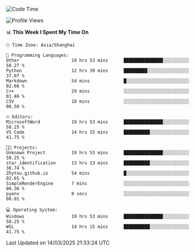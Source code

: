 <!--START_SECTION:waka-->
![Code Time](http://img.shields.io/badge/Code%20Time-2%2C401%20hrs%2031%20mins-blue)

![Profile Views](http://img.shields.io/badge/Profile%20Views-1-blue)

📊 **This Week I Spent My Time On** 

```text
🕑︎ Time Zone: Asia/Shanghai

💬 Programming Languages: 
Other                    19 hrs 53 mins      ███████████████░░░░░░░░░░   58.27 % 
Python                   12 hrs 39 mins      █████████░░░░░░░░░░░░░░░░   37.07 % 
Markdown                 54 mins             █░░░░░░░░░░░░░░░░░░░░░░░░   02.66 % 
C++                      29 mins             ░░░░░░░░░░░░░░░░░░░░░░░░░   01.46 % 
CSV                      10 mins             ░░░░░░░░░░░░░░░░░░░░░░░░░   00.50 % 

🔥 Editors: 
MicrosoftWord            19 hrs 53 mins      ███████████████░░░░░░░░░░   58.25 % 
VS Code                  14 hrs 15 mins      ██████████░░░░░░░░░░░░░░░   41.75 % 

🐱‍💻 Projects: 
Unknown Project          19 hrs 53 mins      ███████████████░░░░░░░░░░   58.25 % 
star_identification      13 hrs 13 mins      ██████████░░░░░░░░░░░░░░░   38.74 % 
Zhytou.github.io         54 mins             █░░░░░░░░░░░░░░░░░░░░░░░░   02.65 % 
SimpleRenderEngine       7 mins              ░░░░░░░░░░░░░░░░░░░░░░░░░   00.36 % 
pyenv                    0 secs              ░░░░░░░░░░░░░░░░░░░░░░░░░   00.01 % 

💻 Operating System: 
Windows                  19 hrs 53 mins      ███████████████░░░░░░░░░░   58.25 % 
WSL                      14 hrs 15 mins      ██████████░░░░░░░░░░░░░░░   41.75 % 
```


 Last Updated on 14/03/2025 21:33:24 UTC
<!--END_SECTION:waka-->